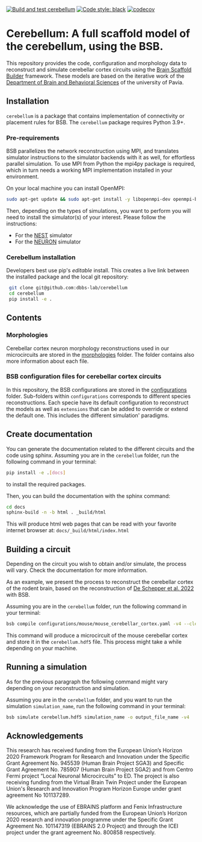 [![Build and test cerebellum](https://github.com/dbbs-lab/cerebellum/actions/workflows/integration.yml/badge.svg)](https://github.com/dbbs-lab/cerebellum/actions/workflows/integration.yml)
[![Code style: black](https://img.shields.io/badge/code%20style-black-000000.svg)](https://github.com/psf/black)
[![codecov](https://codecov.io/gh/dbbs-lab/cerebellum/graph/badge.svg?token=KBEE3D83YQ)](https://codecov.io/gh/dbbs-lab/cerebellum)

# Cerebellum: A full scaffold model of the cerebellum, using the BSB.
This repository provides the code, configuration and morphology data to reconstruct and simulate 
cerebellar cortex circuits using the [Brain Scaffold Builder](https://github.com/dbbs-lab/bsb) 
framework. These models are based on the iterative work of the [Department of Brain and Behavioral 
Sciences](https://dbbs.dip.unipv.it/en) of the university of Pavia. 

## Installation
`cerebellum` is a package that contains implementation of connectivity or placement rules for BSB.
The `cerebellum` package requires Python 3.9+.

### Pre-requirements

BSB parallelizes the network reconstruction using MPI, and translates simulator instructions to 
the simulator backends with it as well, for effortless parallel simulation. 
To use MPI from Python the mpi4py package is required, which in turn needs a working MPI 
implementation installed in your environment.

On your local machine you can install OpenMPI:
```bash
sudo apt-get update && sudo apt-get install -y libopenmpi-dev openmpi-bin
```

Then, depending on the types of simulations, you want to perform you will need to install the 
simulator(s) of your interest. Please follow the instructions:
- For the [NEST](https://nest-simulator.readthedocs.io/en/stable/installation/index.html) simulator
- For the [NEURON](https://nrn.readthedocs.io/en/8.2.4/install/install.html) simulator

### Cerebellum installation

Developers best use pip's *editable* install. This creates a live link between the
installed package and the local git repository:

```bash
 git clone git@github.com:dbbs-lab/cerebellum
 cd cerebellum
 pip install -e .
```

## Contents

### Morphologies
Cerebellar cortex neuron morphology reconstructions used in our microcircuits are stored in the 
[morphologies](https://github.com/dbbs-lab/cerebellum/tree/master/configurations) folder. 
The folder contains also more information about each file.

### BSB configuration files for cerebellar cortex circuits
In this repository, the BSB configurations are stored in the 
[configurations](https://github.com/dbbs-lab/cerebellum/tree/master/configurations) folder. 
Sub-folders within `configurations` corresponds to different species reconstructions. Each specie 
have its default configuration to reconstruct the models as well as `extensions` that can be added 
to override or extend the default one. This includes the different simulation' paradigms.

## Create documentation

You can generate the documentation related to the different circuits and the code using sphinx.
Assuming you are in the `cerebellum` folder, run the following command in your terminal:
```bash
pip install -e .[docs]
````
to install the required packages. 

Then, you can build the documentation with the sphinx command: 
```bash
cd docs
sphinx-build -n -b html . _build/html
```
This will produce html web pages that can be read with your favorite internet browser at: 
`docs/_build/html/index.html`

## Building a circuit

Depending on the circuit you wish to obtain and/or simulate, the process will vary. Check the 
documentation for more information. 

As an example, we present the process to reconstruct the cerebellar cortex of the rodent brain, 
based on the reconstruction of [De Schepper et al. 2022](https://doi.org/10.1038/s42003-022-04213-y) 
with BSB.

Assuming you are in the `cerebellum` folder, run the following command in your terminal:
```bash
bsb compile configurations/mouse/mouse_cerebellar_cortex.yaml -v4 --clear
```
This command will produce a microcircuit of the mouse cerebellar cortex and store it in the
`cerebellum.hdf5` file. This process might take a while depending on your machine.

## Running a simulation
As for the previous paragraph the following command might vary depending on your reconstruction and 
simulation. 

Assuming you are in the `cerebellum` folder, and you want to run the simulation `simulation_name`, 
run the following command in your terminal:
```bash
bsb simulate cerebellum.hdf5 simulation_name -o output_file_name -v4
```

## Acknowledgements
This research has received funding from the European Union’s Horizon 2020 Framework
Program for Research and Innovation under the Specific Grant Agreement No. 945539
(Human Brain Project SGA3) and Specific Grant Agreement No. 785907 (Human Brain
Project SGA2) and from Centro Fermi project “Local Neuronal Microcircuits” to ED.
The project is also receiving funding from the Virtual Brain Twin Project under the 
European Union's Research and Innovation Program Horizon Europe under grant agreement
No 101137289.

We acknowledge the use of EBRAINS platform and Fenix Infrastructure resources, which are
partially funded from the European Union’s Horizon 2020 research and innovation
programme under the Specific Grant Agreement No. 101147319 (EBRAINS 2.0 Project) and 
through the ICEI project under the grant agreement No. 800858 respectively.

